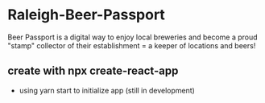 
# Raleigh-Beer-Passport

Beer Passport is a digital way to enjoy local breweries and become a proud "stamp" collector of their establishment = a keeper of locations and beers!

## create with npx create-react-app

- using yarn start to initialize app (still in development)